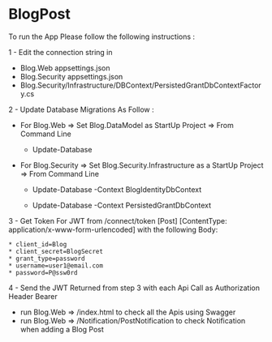 # BlogPost

To run the App Please follow the following instructions :

1 - Edit the connection string in 
   * Blog.Web appsettings.json
   * Blog.Security appsettings.json
   * Blog.Security/Infrastructure/DBContext/PersistedGrantDbContextFactory.cs

2 - Update Database Migrations As Follow :
  
  * For Blog.Web => Set Blog.DataModel as StartUp Project => From Command Line 
  
      - Update-Database 
      
  * For Blog.Security => Set Blog.Security.Infrastructure as a StartUp Project => From Command Line 
      
      - Update-Database -Context BlogIdentityDbContext
      
      - Update-Database -Context PersistedGrantDbContext
      
3 - Get Token For JWT from /connect/token [Post] [ContentType: application/x-www-form-urlencoded] with the following Body:

    * client_id=Blog
    * client_secret=BlogSecret
    * grant_type=password
    * username=user1@email.com
    * password=P@ssw0rd

4 - Send the JWT Returned from step 3 with each Api Call as Authorization Header Bearer

* run Blog.Web => /index.html to check all the Apis using Swagger 
* run Blog.Web => /Notification/PostNotification to check Notification when adding a Blog Post
    
